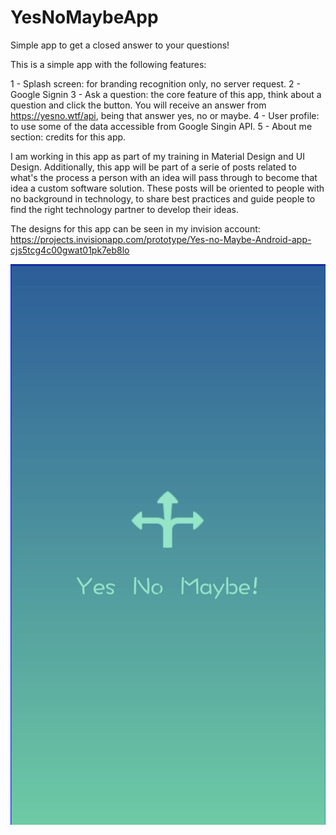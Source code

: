 # YesNoMaybeApp
Simple app to get a closed answer to your questions!

This is a simple app with the following features:

1 - Splash screen: for branding recognition only, no server request.
2 - Google Signin
3 - Ask a question: the core feature of this app, think about a question and click the button. You will receive an answer from https://yesno.wtf/api, being that answer yes, no or maybe.
4 - User profile: to use some of the data accessible from Google Singin API.
5 - About me section: credits for this app.

I am working in this app as part of my training in Material Design and UI Design. Additionally, this app will be part of a serie of posts related to what's the process a person with an idea will pass through to become that idea a custom software solution. These posts will be oriented to people with no background in technology, to share best practices and guide people to find the right technology partner to develop their ideas.

The designs for this app can be seen in my invision account: https://projects.invisionapp.com/prototype/Yes-no-Maybe-Android-app-cjs5tcg4c00gwat01pk7eb8lo

![Alt text](https://github.com/carovaldezg/YesNoMaybeApp/blob/master/splashscreen.png)
